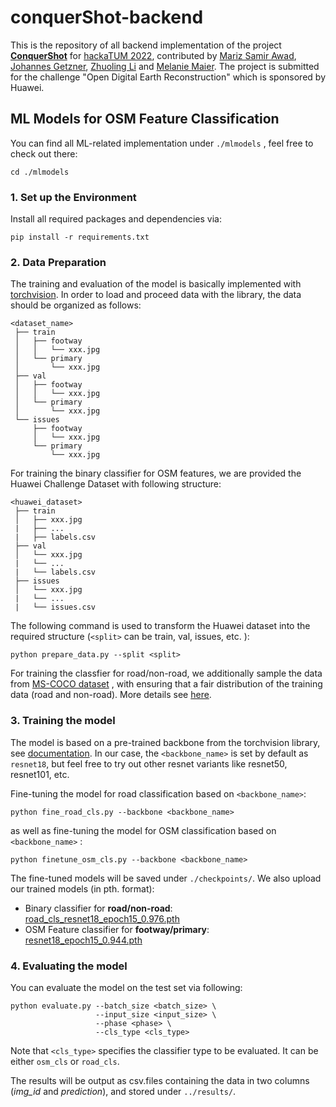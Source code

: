 # conquerShot-backend

This is the repository of all backend implementation of the project [**ConquerShot**](https://devpost.com/software/conquershot) for [hackaTUM 2022](https://hack.tum.de/), contributed by [Mariz Samir Awad](https://github.com/marzi333), [Johannes Getzner](https://github.com/JohannesGetzner), [Zhuoling Li](https://github.com/joelynli0110) and [Melanie Maier](https://github.com/mmmaier). The project is submitted for the challenge "Open Digital Earth Reconstruction" which is sponsored by Huawei. 

## ML Models for OSM Feature Classification

You can find all ML-related implementation under ```./mlmodels``` , feel free to check out there:

```
cd ./mlmodels
```

### 1. Set up the Environment

Install all required packages and dependencies via:

```
pip install -r requirements.txt
```



### 2. Data Preparation

The training and evaluation of the model is basically implemented with [torchvision](https://pytorch.org/vision/stable/index.html). In order to load and proceed data with the library, the data should be organized as follows:

```
<dataset_name>
 ├── train
 │   ├── footway
 │   │   └── xxx.jpg
 │   └── primary
 │       └── xxx.jpg
 ├── val
 │   ├── footway
 │   │   └── xxx.jpg
 │   └── primary
 │       └── xxx.jpg
 └── issues
     ├── footway
     │   └── xxx.jpg
     └── primary
         └── xxx.jpg
```

For training the binary classifier for OSM features, we are provided the Huawei Challenge Dataset with following structure:

```
<huawei_dataset>
 ├── train
 │   ├── xxx.jpg
 |   ├── ...
 |   ├── labels.csv
 ├── val
 │   └── xxx.jpg
 |   └── ...
 |   └── labels.csv
 ├── issues
 │   └── xxx.jpg
 |   └── ...
 |   └── issues.csv
```

The following command is used to transform the Huawei dataset into the required structure (```<split>``` can be train, val, issues, etc. ):

```
python prepare_data.py --split <split>
```

For training the classfier for road/non-road, we additionally sample the data from [MS-COCO dataset](https://cocodataset.org/#home) , with ensuring that a fair distribution of the training data (road and non-road). More details see [here](https://github.com/giddyyupp/coco-minitrain).



### 3. Training the model

The model is based on a pre-trained backbone from the torchvision library,  see [documentation](https://pytorch.org/vision/stable/models.html). In our case, the ```<backbone_name>``` is set by default as ```resnet18```, but feel free to try out other resnet variants like resnet50, resnet101, etc. 

Fine-tuning the model for road classification based on ```<backbone_name>```:

```
python fine_road_cls.py --backbone <backbone_name>
```

as well as fine-tuning the model for OSM classification based on ```<backbone_name>``` :

```
python finetune_osm_cls.py --backbone <backbone_name>
```

The fine-tuned models will be saved under ```./checkpoints/```.  We also upload our trained models (in pth. format): 

* Binary classifier for **road/non-road**: [road_cls_resnet18_epoch15_0.976.pth](https://github.com/marzi333/conquerShot-backend/blob/main/mlmodels/checkpoints/road_cls_resnet18_epoch15_0.976.pth)
* OSM Feature classifier for **footway/primary**: [resnet18_epoch15_0.944.pth](https://github.com/marzi333/conquerShot-backend/blob/main/mlmodels/checkpoints/resnet18_epoch15_0.944.pth)



### 4. Evaluating the model

 You can evaluate the model on the test set via following:

```
python evaluate.py --batch_size <batch_size> \
				   --input_size <input_size> \
				   --phase <phase> \
				   --cls_type <cls_type>
```

Note that ```<cls_type>``` specifies the classifier type to be evaluated. It can be either ```osm_cls``` or ```road_cls```.

The results will be output as csv.files containing the data in two columns (*img_id* and *prediction*), and stored under ```../results/```. 